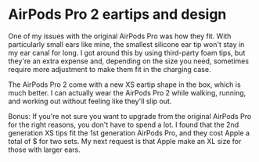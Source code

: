 # AirPods Pro 2 eartips and design



One of my issues with the original AirPods Pro was how they fit. With particularly small ears like mine, the smallest silicone ear tip won't stay in my ear canal for long. I got around this by using third-party foam tips, but they're an extra expense and, depending on the size you need, sometimes require more adjustment to make them fit in the charging case.

The AirPods Pro 2 come with a new XS eartip shape in the box, which is much better. I can actually wear the AirPods Pro 2 while walking, running, and working out without feeling like they'll slip out.

Bonus: If you're not sure you want to upgrade from the original AirPods Pro for the right reasons, you don't have to spend a lot. I found that the 2nd generation XS tips fit the 1st generation AirPods Pro, and they cost Apple a total of $ for two sets. My next request is that Apple make an XL size for those with larger ears.
